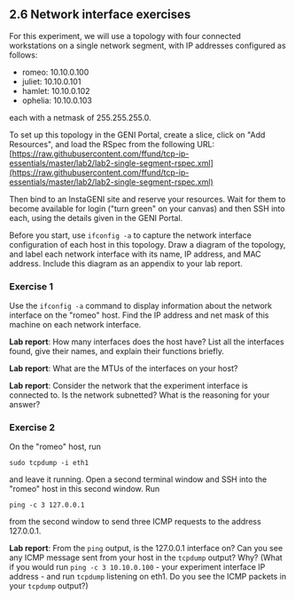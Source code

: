 ## 2.6 Network interface exercises

For this experiment, we will use a topology with four connected workstations on a single network segment, with IP addresses configured as follows:

* romeo: 10.10.0.100
* juliet: 10.10.0.101
* hamlet: 10.10.0.102
* ophelia: 10.10.0.103

each with a netmask of 255.255.255.0. 

To set up this topology in the GENI Portal, create a slice, click on "Add Resources", and load the RSpec from the following URL: [https://raw.githubusercontent.com/ffund/tcp-ip-essentials/master/lab2/lab2-single-segment-rspec.xml](https://raw.githubusercontent.com/ffund/tcp-ip-essentials/master/lab2/lab2-single-segment-rspec.xml)

Then bind to an InstaGENI site and reserve your resources. Wait for them to become available for login ("turn green" on your canvas) and then SSH into each, using the details given in the GENI Portal.

Before you start, use `ifconfig -a` to capture the network interface configuration of each host in this topology. Draw a diagram of the topology, and label each network interface with its name, IP address, and MAC address. Include this diagram as an appendix to your lab report.

### Exercise 1

Use the `ifconfig -a` command to display information about the network interface on the "romeo" host. Find the IP address and net mask of this machine on each network interface.

**Lab report**: How many interfaces does the host have? List all the interfaces found, give their names, and explain their functions briefly.

**Lab report**: What are the MTUs of the interfaces on your host?

**Lab report**: Consider the network that the experiment interface is connected to. Is the network subnetted? What is the reasoning for your answer? 

### Exercise 2

On the "romeo" host, run

```
sudo tcpdump -i eth1
```

and leave it running. Open a second terminal window and SSH into the "romeo" host in this second window. Run

```
ping -c 3 127.0.0.1
```

from the second window to send three ICMP requests to the address 127.0.0.1.

**Lab report**: From the `ping` output, is the 127.0.0.1 interface on? Can you see any ICMP message sent from your host in the `tcpdump` output? Why? (What if you would run `ping -c 3 10.10.0.100` - your experiment interface IP address - and run `tcpdump` listening on eth1. Do you see the ICMP packets in your `tcpdump` output?)


